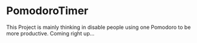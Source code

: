 # PomodoroTimer
This Project is mainly thinking in disable people using one Pomodoro to be more productive.
Coming right up...
